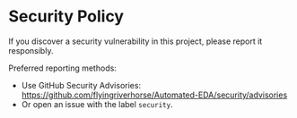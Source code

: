 # Security Policy

If you discover a security vulnerability in this project, please report it responsibly.

Preferred reporting methods:

- Use GitHub Security Advisories: https://github.com/flyingriverhorse/Automated-EDA/security/advisories
- Or open an issue with the label `security`.
